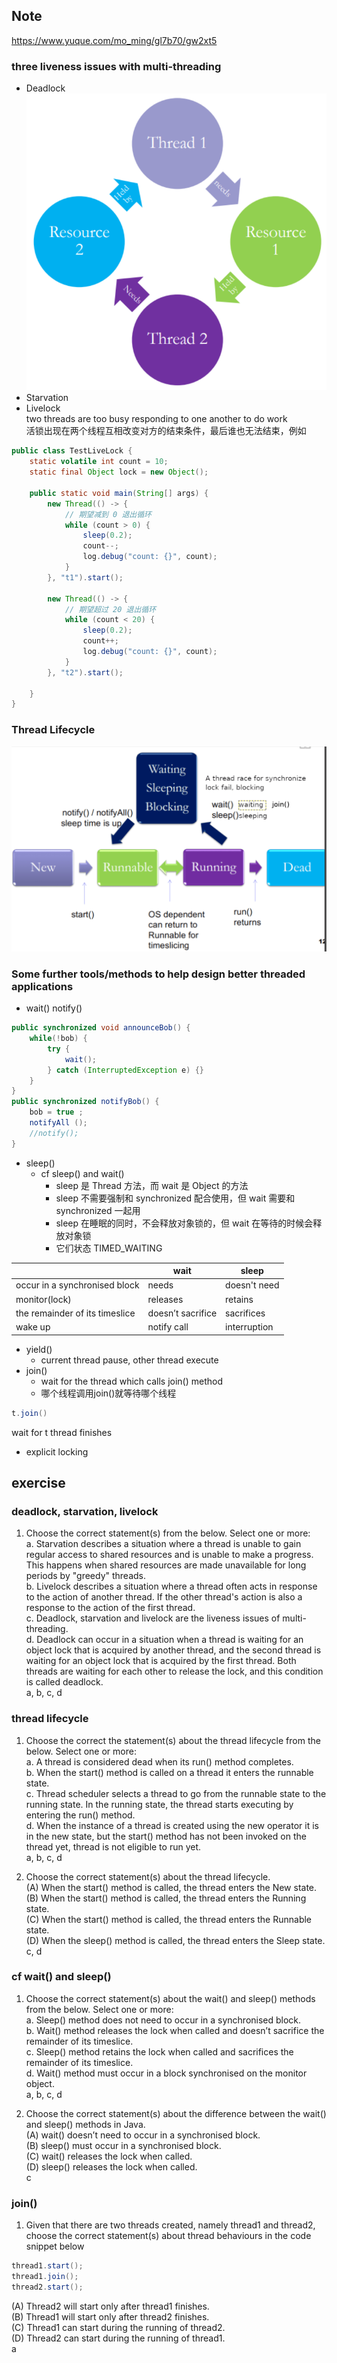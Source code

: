 ## Note
https://www.yuque.com/mo_ming/gl7b70/gw2xt5
### three liveness issues with multi-threading
- Deadlock
![avatar](https://github.com/kechenkristin/imagesGitHub/blob/main/notes/uni/ecm2414/deadlock.png)  
- Starvation
- Livelock  
two threads are too busy responding to one another to do work  
活锁出现在两个线程互相改变对方的结束条件，最后谁也无法结束，例如  
```java
public class TestLiveLock {
    static volatile int count = 10;
    static final Object lock = new Object();
    
    public static void main(String[] args) {
        new Thread(() -> {
            // 期望减到 0 退出循环
            while (count > 0) {
                sleep(0.2);
                count--;
                log.debug("count: {}", count);
            }
        }, "t1").start();
        
        new Thread(() -> {
            // 期望超过 20 退出循环
            while (count < 20) {
                sleep(0.2);
                count++;
                log.debug("count: {}", count);
            }
        }, "t2").start();
        
    }
}
```
### Thread Lifecycle
![avatar](https://github.com/kechenkristin/imagesGitHub/blob/main/notes/uni/ecm2414/lifecycle.png)

### Some further tools/methods to help design better threaded applications
- wait() notify() 
```java
public synchronized void announceBob() {
	while(!bob) {
		try {
			wait();
		} catch (InterruptedException e) {}
	}
}
public synchronized notifyBob() {
	bob = true ;
	notifyAll ();
	//notify();
}
```
- sleep()
	- cf sleep() and wait()
		- sleep 是 Thread 方法，而 wait 是 Object 的方法 
		- sleep 不需要强制和 synchronized 配合使用，但 wait 需要和 synchronized 一起用 
		- sleep 在睡眠的同时，不会释放对象锁的，但 wait 在等待的时候会释放对象锁 
		- 它们状态 TIMED_WAITING

|    | wait | sleep |
|---- | ---- | ---- |
| occur in a synchronised block | needs | doesn't need|
| monitor(lock) | releases | retains |
| the remainder of its timeslice | doesn’t sacrifice | sacrifices |
| wake up | notify call | interruption |

- yield()
	- current thread pause, other thread execute
- join()
	- wait for the thread which calls join() method
	- 哪个线程调用join()就等待哪个线程
```java
t.join()
```
wait for t thread finishes  
- explicit locking



## exercise
### deadlock, starvation, livelock
1. Choose the correct statement(s) from the below. Select one or more:  
a. Starvation describes a situation where a thread is unable to gain regular access to shared resources and is unable to make a progress. This happens when shared resources are made unavailable for long periods by "greedy" threads.  
b. Livelock describes a situation where a thread often acts in response to the action of another thread. If the other thread's action is also a response to the action of the first thread.  
c. Deadlock, starvation and livelock are the liveness issues of multi-threading.  
d. Deadlock can occur in a situation when a thread is waiting for an object lock that is acquired by another thread, and the second thread is waiting for an object lock that is acquired by the first thread. Both threads are waiting for each other to release the lock, and this condition is called deadlock.  
a, b, c, d

### thread lifecycle
1. Choose the correct the statement(s) about the thread lifecycle from the below. Select one or more:  
a. A thread is considered dead when its run() method completes.  
b. When the start() method is called on a thread it enters the runnable state.   
c. Thread scheduler selects a thread to go from the runnable state to the running state. In the running state, the thread starts executing by entering the run() method.  
d. When the instance of a thread is created using the new operator it is in the new state, but the start() method has not been invoked on the thread yet, thread is not eligible to run yet.  
a, b, c, d  

2. Choose the correct statement(s) about the thread lifecycle.  
(A) When the start() method is called, the thread enters the New state.  
(B) When the start() method is called, the thread enters the Running state.  
(C) When the start() method is called, the thread enters the Runnable state.  
(D) When the sleep() method is called, the thread enters the Sleep state.  
c, d  

### cf wait() and sleep()
1. Choose the correct statement(s) about the wait() and sleep() methods from the below. Select one or more:  
a. Sleep() method does not need to occur in a synchronised block.  
b. Wait() method releases the lock when called and doesn’t sacrifice the remainder of its timeslice.  
c. Sleep() method retains the lock when called and sacrifices the remainder of its timeslice.  
d. Wait() method must occur in a block synchronised on the monitor object.  
a, b, c, d

2. Choose the correct statement(s) about the difference between the wait() and
sleep() methods in Java.  
(A) wait() doesn’t need to occur in a synchronised block.  
(B) sleep() must occur in a synchronised block.  
(C) wait() releases the lock when called.  
(D) sleep() releases the lock when called.  
c  

### join()
1. Given that there are two threads created, namely thread1 and thread2, choose the
correct statement(s) about thread behaviours in the code snippet below
```java
thread1.start();
thread1.join();
thread2.start();
```
(A) Thread2 will start only after thread1 finishes.  
(B) Thread1 will start only after thread2 finishes.  
(C) Thread1 can start during the running of thread2.  
(D) Thread2 can start during the running of thread1.  
a  
